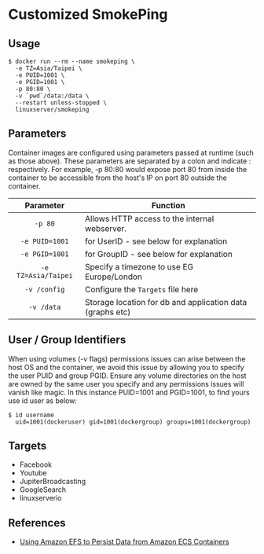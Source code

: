 # Customized SmokePing

## Usage

```console
$ docker run --rm --name smokeping \
  -e TZ=Asia/Taipei \
  -e PUID=1001 \
  -e PGID=1001 \ 
  -p 80:80 \
  -v `pwd`/data:/data \
  --restart unless-stopped \
  linuxserver/smokeping
```

## Parameters

Container images are configured using parameters passed at runtime (such as those above). 
These parameters are separated by a colon and indicate <external>:<internal> respectively. 
For example, -p 80:80 would expose port 80 from inside the container to be accessible from the host's IP on port 80 outside the container.

| Parameter | Function |
| :----: | --- |
| `-p 80` | Allows HTTP access to the internal webserver. |
| `-e PUID=1001` | for UserID - see below for explanation |
| `-e PGID=1001` | for GroupID - see below for explanation |
| `-e TZ=Asia/Taipei` | Specify a timezone to use EG Europe/London |
| `-v /config` | Configure the `Targets` file here |
| `-v /data` | Storage location for db and application data (graphs etc) |

## User / Group Identifiers

When using volumes (-v flags) permissions issues can arise between the host OS and the container, we avoid this issue by allowing you to specify the user PUID and group PGID.
Ensure any volume directories on the host are owned by the same user you specify and any permissions issues will vanish like magic.
In this instance PUID=1001 and PGID=1001, to find yours use id user as below:

```
$ id username
  uid=1001(dockeruser) gid=1001(dockergroup) groups=1001(dockergroup)
```

## Targets

* Facebook
* Youtube
* JupiterBroadcasting
* GoogleSearch
* linuxserverio

## References

* [Using Amazon EFS to Persist Data from Amazon ECS Containers](https://github.com/awslabs/amazon-ecs-amazon-efs)
